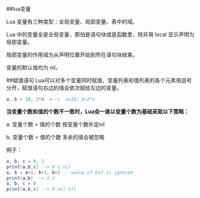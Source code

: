 ##lua变量

Lua 变量有三种类型：全局变量、局部变量、表中的域。

Lua 中的变量全是全局变量，那怕是语句块或是函数里，除非用 local 显示声明为局部变量。

局部变量的作用域为从声明位置开始到所在语句块结束。

变量的默认值均为 nil。

##赋值语句
Lua可以对多个变量同时赋值，变量列表和值列表的各个元素用逗号分开，赋值语句右边的值会依次赋给左边的变量。
```lua
a, b = 10, 2*x  <-->  a=10; b=2*x 
```
**当变量个数和值的个数不一致时，Lua会一直以变量个数为基础采取以下策略：**

a. 变量个数 > 值的个数 按变量个数补足nil   

b. 变量个数 < 值的个数 多余的值会被忽略


例子：
```lua
a, b, c = 0, 1 
print(a,b,c) --> 0 1 nil 
a, b = a+1, b+1, b+2 -- value of b+2 is ignored 
print(a,b) --> 1 2 
a, b, c = 0 
print(a,b,c) --> 0 nil nil

```
